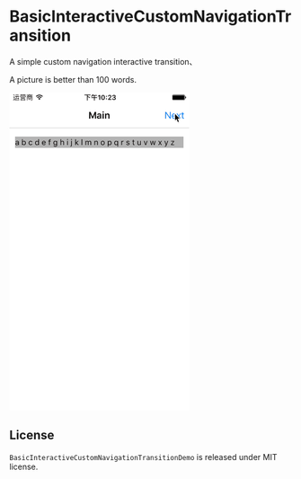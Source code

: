 # BasicInteractiveCustomNavigationTransition

A simple custom navigation interactive transition、

A picture is better than 100 words.

<img src="BasicInteractiveCustomNavigationTransitionDemo.gif" width=320 height=566 />

## License

`BasicInteractiveCustomNavigationTransitionDemo` is released under MIT license.